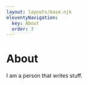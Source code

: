 ```yaml
---
layout: layouts/base.njk
eleventyNavigation:
  key: About
  order: 3
---
```


# About

I am a person that writes stuff.
